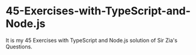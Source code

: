# 45-Exercises-with-TypeScript-and-Node.js
It is my 45 Exercises with TypeScript and Node.js solution of Sir Zia's Questions.
